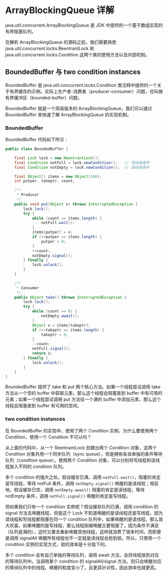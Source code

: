 # ArrayBlockingQueue 详解

java.util.concurrent.ArrayBlockingQueue 是 JDK 中提供的一个基于数组实现的有界阻塞队列。

在解析 ArrayBlockingQueue 的源码之前，我们需要熟悉 java.util.concurrent.locks.ReentrantLock 和 java.util.concurrent.locks.Condition 这两个类的使用方法以及内部机制。

## BoundedBuffer 与 two condition instances

BoundedBuffer 是 java.util.concurrent.locks.Condition 类注释中提供的一个关于有界缓存的示例。实际上生产者-消费者（producer-consumer）问题，也叫做有界缓冲区（bounded-buffer）问题。

BoundedBuffer 就是一个简易版本的 ArrayBlockingQueue，我们可以通过 BoundedBuffer 来快速了解 ArrayBlockingQueue 的实现机制。

### BoundedBuffer

BoundedBuffer 代码如下所示：

```java
public class BoundedBuffer {

    final Lock lock = new ReentrantLock();
    final Condition notFull = lock.newCondition();   // 写线程条件
    final Condition notEmpty = lock.newCondition();  // 读线程条件

    final Object[] items = new Object[100];
    int putper, takeptr, count;

    /**
     * Producer
     */
    public void put(Object x) throws InterruptedException {
        lock.lock();
        try {
            while (count == items.length) {
                notFull.wait();
            }
            items[putper] = x;
            if (++putper == items.length) {
                putper = 0;
            }
            ++count;
            notEmpty.signal();
        } finally {
            lock.unlock();
        }
    }

    /**
     * Consumer
     */
    public Object take() throws InterruptedException {
        lock.lock();
        try {
            while (count == 0) {
                notEmpty.await();
            }
            Object x = items[takeptr];
            if (++takeptr == items.length) {
                takeptr = 0;
            }
            --count;
            notFull.signal();
            return x;
        } finally {
            lock.unlock();
        }
    }
}
```

BoundedBuffer 提供了 take 和 put 两个核心方法。如果一个线程尝试调用 take 方法从一个空的 buffer 中获取元素，那么这个线程会阻塞直到 buffer 中有可用的元素；如果一个线程尝试调用 put 方法往一个满的 buffer 中添加元素，那么这个线程会阻塞直到 buffer 有可用的空间。

### two condition instances

在 BoundedBuffer 的实现中，使用了两个 Condition 实例。为什么要使用两个 Condition，使用一个 Condition 不可以吗？

从上面的代码中，从一个 ReentrantLock 创建出两个 Condition 对象，这两个 Condition 对象共用一个同步队列（sync queue），但是拥有各自单独的条件等待队列（condition queue）。使用两个 Condition 对象，可以分别将写线程和读线程放入不同的 condition 队列。

多个 condition 的强大之处。假设缓存已满，调用 `notFull.wait()`，阻塞的肯定是写线程，等待 notFull 条件，调用 `notEmpty.signal()` 唤醒的是读线程；相反地，假设缓存已空，调用 `notEmpty.await()` 阻塞的肯定是读线程，等待 notEmpty 条件，调用 `notFull.signal()` 唤醒的肯定是写线程。

但如果我们只有一个 condition 实例呢？假设缓存队列已满，调用 condition 的 signal 方法去唤醒线程，但是这个 Lock 不知道唤醒的是读线程还是写线程，因为读线程和写线程都阻塞在同一个 condition 队列中，如果唤醒的是读线程，那么皆大欢喜，如果唤醒的是写线程，那么线程刚被唤醒又要阻塞了，因为条件不满足（队列是满的），这时又要去重新唤醒其他线程，这样就浪费了很多时间，而即便是调用 signalAll 唤醒所有线程也不一定就是读线程会抢到锁。所以，只使用一个 condition 实例的实现方式，锁的效率是十分低下的。

多个 condition 会有自己单独的等待队列，调用 await 方法，会将线程放到对应的等待队列中。当调用某个 condition 的 signalAll/signal 方法，则只会唤醒对应的等待队列中的线程。唤醒的粒度变小了，且更具针对性，因此效率也就更高。

